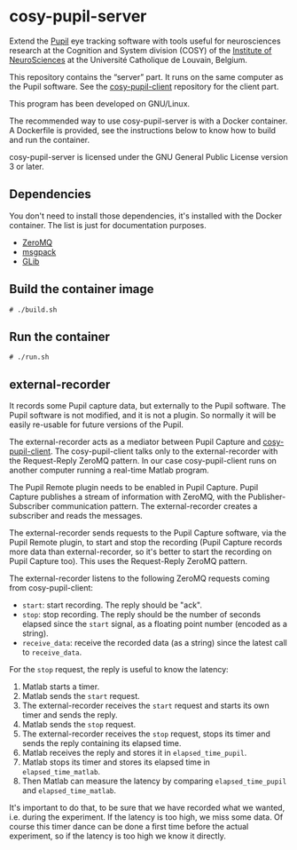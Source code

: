 cosy-pupil-server
=================

Extend the [Pupil](https://pupil-labs.com/) eye tracking software with tools
useful for neurosciences research at the Cognition and System division (COSY) of
the [Institute of NeuroSciences](http://www.uclouvain.be/en-ions.html) at the
Université Catholique de Louvain, Belgium.

This repository contains the “server” part. It runs on the same computer as the
Pupil software. See the [cosy-pupil-client](https://github.com/UCL-CATL/cosy-pupil-client)
repository for the client part.

This program has been developed on GNU/Linux.

The recommended way to use cosy-pupil-server is with a Docker container. A
Dockerfile is provided, see the instructions below to know how to build and run
the container.

cosy-pupil-server is licensed under the GNU General Public License version 3 or later.

Dependencies
------------

You don't need to install those dependencies, it's installed with the Docker
container. The list is just for documentation purposes.

- [ZeroMQ](http://zeromq.org/)
- [msgpack](http://msgpack.org/)
- [GLib](https://wiki.gnome.org/Projects/GLib)

Build the container image
-------------------------

    # ./build.sh

Run the container
-----------------

    # ./run.sh

external-recorder
-----------------

It records some Pupil capture data, but externally to the Pupil software. The
Pupil software is not modified, and it is not a plugin. So normally it will be
easily re-usable for future versions of the Pupil.

The external-recorder acts as a mediator between Pupil Capture and
[cosy-pupil-client](https://github.com/UCL-CATL/cosy-pupil-client). The
cosy-pupil-client talks only to the external-recorder with the Request-Reply
ZeroMQ pattern. In our case cosy-pupil-client runs on another computer running
a real-time Matlab program.

The Pupil Remote plugin needs to be enabled in Pupil Capture. Pupil Capture
publishes a stream of information with ZeroMQ, with the Publisher-Subscriber
communication pattern. The external-recorder creates a subscriber and reads the
messages.

The external-recorder sends requests to the Pupil Capture software, via the
Pupil Remote plugin, to start and stop the recording (Pupil Capture records
more data than external-recorder, so it's better to start the recording on
Pupil Capture too). This uses the Request-Reply ZeroMQ pattern.

The external-recorder listens to the following ZeroMQ requests coming from
cosy-pupil-client:

- `start`: start recording. The reply should be "ack".
- `stop`: stop recording. The reply should be the number of seconds elapsed
  since the `start` signal, as a floating point number (encoded as a string).
- `receive_data`: receive the recorded data (as a string) since the latest call
  to `receive_data`.

For the `stop` request, the reply is useful to know the latency:

1. Matlab starts a timer.
2. Matlab sends the `start` request.
3. The external-recorder receives the `start` request and starts its own timer
   and sends the reply.
4. Matlab sends the `stop` request.
5. The external-recorder receives the `stop` request, stops its timer and sends
   the reply containing its elapsed time.
6. Matlab receives the reply and stores it in `elapsed_time_pupil`.
7. Matlab stops its timer and stores its elapsed time in `elapsed_time_matlab`.
8. Then Matlab can measure the latency by comparing `elapsed_time_pupil` and
   `elapsed_time_matlab`.

It's important to do that, to be sure that we have recorded what we wanted,
i.e. during the experiment. If the latency is too high, we miss some data. Of
course this timer dance can be done a first time before the actual experiment,
so if the latency is too high we know it directly.
